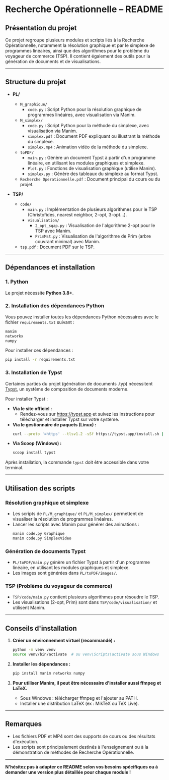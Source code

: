 # Recherche Opérationnelle – README

## Présentation du projet

Ce projet regroupe plusieurs modules et scripts liés à la Recherche Opérationnelle, notamment la résolution graphique et par le simplexe de programmes linéaires, ainsi que des algorithmes pour le problème du voyageur de commerce (TSP). Il contient également des outils pour la génération de documents et de visualisations.

---

## Structure du projet

- **PL/**
  - `M_graphique/`
    - `code.py` : Script Python pour la résolution graphique de programmes linéaires, avec visualisation via Manim.
  - `M_simplex/`
    - `code.py` : Script Python pour la méthode du simplexe, avec visualisation via Manim.
    - `simplex.pdf` : Document PDF expliquant ou illustrant la méthode du simplexe.
    - `simplex.mp4` : Animation vidéo de la méthode du simplexe.
  - `toPDF/`
    - `main.py` : Génère un document Typst à partir d'un programme linéaire, en utilisant les modules graphiques et simplexe.
    - `Plot.py` : Fonctions de visualisation graphique (utilise Manim).
    - `simplex.py` : Génère des tableaux du simplexe au format Typst.
  - `Recherche Operationnelle.pdf` : Document principal du cours ou du projet.

- **TSP/**
  - `code/`
    - `main.py` : Implémentation de plusieurs algorithmes pour le TSP (Christofides, nearest neighbor, 2-opt, 3-opt...).
    - `visualisation/`
      - `2_opt_sqap.py` : Visualisation de l'algorithme 2-opt pour le TSP avec Manim.
      - `PrimMst.py` : Visualisation de l'algorithme de Prim (arbre couvrant minimal) avec Manim.
  - `tsp.pdf` : Document PDF sur le TSP.

---

## Dépendances et installation

### 1. Python

Le projet nécessite **Python 3.8+**.

### 2. Installation des dépendances Python

Vous pouvez installer toutes les dépendances Python nécessaires avec le fichier `requirements.txt` suivant :

```txt
manim
networkx
numpy
```

Pour installer ces dépendances :
```bash
pip install -r requirements.txt
```

### 3. Installation de Typst

Certaines parties du projet (génération de documents .typ) nécessitent [Typst](https://typst.app/), un système de composition de documents moderne.

Pour installer Typst :
- **Via le site officiel :**
  - Rendez-vous sur https://typst.app et suivez les instructions pour télécharger et installer Typst sur votre système.
- **Via le gestionnaire de paquets (Linux) :**
  ```bash
  curl --proto '=https' --tlsv1.2 -sSf https://typst.app/install.sh | sh
  ```
- **Via Scoop (Windows) :**
  ```bash
  scoop install typst
  ```

Après installation, la commande `typst` doit être accessible dans votre terminal.

---

## Utilisation des scripts

### Résolution graphique et simplexe

- Les scripts de `PL/M_graphique/` et `PL/M_simplex/` permettent de visualiser la résolution de programmes linéaires.
- Lancer les scripts avec Manim pour générer des animations :
  ```bash
  manim code.py Graphique
  manim code.py SimplexVideo
  ```

### Génération de documents Typst

- `PL/toPDF/main.py` génère un fichier Typst à partir d'un programme linéaire, en utilisant les modules graphiques et simplexe.
- Les images sont générées dans `PL/toPDF/images/`.

### TSP (Problème du voyageur de commerce)

- `TSP/code/main.py` contient plusieurs algorithmes pour résoudre le TSP.
- Les visualisations (2-opt, Prim) sont dans `TSP/code/visualisation/` et utilisent Manim.

---

## Conseils d'installation

1. **Créer un environnement virtuel (recommandé) :**
   ```bash
   python -m venv venv
   source venv/bin/activate  # ou venv\Scripts\activate sous Windows
   ```

2. **Installer les dépendances :**
   ```bash
   pip install manim networkx numpy
   ```

3. **Pour utiliser Manim, il peut être nécessaire d'installer aussi ffmpeg et LaTeX.**
   - Sous Windows : télécharger ffmpeg et l'ajouter au PATH.
   - Installer une distribution LaTeX (ex : MikTeX ou TeX Live).

---

## Remarques

- Les fichiers PDF et MP4 sont des supports de cours ou des résultats d'exécution.
- Les scripts sont principalement destinés à l'enseignement ou à la démonstration de méthodes de Recherche Opérationnelle.

---

**N'hésitez pas à adapter ce README selon vos besoins spécifiques ou à demander une version plus détaillée pour chaque module !** 